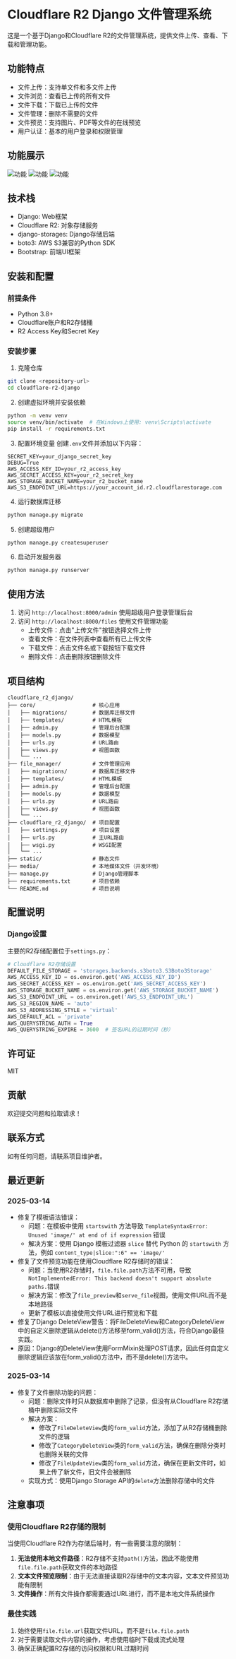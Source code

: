# Cloudflare R2 Django 文件管理系统

这是一个基于Django和Cloudflare R2的文件管理系统，提供文件上传、查看、下载和管理功能。

## 功能特点

- 文件上传：支持单文件和多文件上传
- 文件浏览：查看已上传的所有文件
- 文件下载：下载已上传的文件
- 文件管理：删除不需要的文件
- 文件预览：支持图片、PDF等文件的在线预览
- 用户认证：基本的用户登录和权限管理

## 功能展示
<img src="https://alist.icenturyw.com/d/website/20250314163622.png" alt="功能">
<img src="https://alist.icenturyw.com/d/website/20250314164006.png" alt="功能">
<img src="https://alist.icenturyw.com/d/website/20250314163946.png" alt="功能">


## 技术栈

- Django: Web框架
- Cloudflare R2: 对象存储服务
- django-storages: Django存储后端
- boto3: AWS S3兼容的Python SDK
- Bootstrap: 前端UI框架

## 安装和配置

### 前提条件

- Python 3.8+
- Cloudflare账户和R2存储桶
- R2 Access Key和Secret Key

### 安装步骤

1. 克隆仓库
```bash
git clone <repository-url>
cd cloudflare-r2-django
```

2. 创建虚拟环境并安装依赖
```bash
python -m venv venv
source venv/bin/activate  # 在Windows上使用: venv\Scripts\activate
pip install -r requirements.txt
```

3. 配置环境变量
创建`.env`文件并添加以下内容：
```
SECRET_KEY=your_django_secret_key
DEBUG=True
AWS_ACCESS_KEY_ID=your_r2_access_key
AWS_SECRET_ACCESS_KEY=your_r2_secret_key
AWS_STORAGE_BUCKET_NAME=your_r2_bucket_name
AWS_S3_ENDPOINT_URL=https://your_account_id.r2.cloudflarestorage.com
```

4. 运行数据库迁移
```bash
python manage.py migrate
```

5. 创建超级用户
```bash
python manage.py createsuperuser
```

6. 启动开发服务器
```bash
python manage.py runserver
```

## 使用方法

1. 访问 `http://localhost:8000/admin` 使用超级用户登录管理后台
2. 访问 `http://localhost:8000/files` 使用文件管理功能
   - 上传文件：点击"上传文件"按钮选择文件上传
   - 查看文件：在文件列表中查看所有已上传文件
   - 下载文件：点击文件名或下载按钮下载文件
   - 删除文件：点击删除按钮删除文件

## 项目结构

```
cloudflare_r2_django/
├── core/                  # 核心应用
│   ├── migrations/        # 数据库迁移文件
│   ├── templates/         # HTML模板
│   ├── admin.py           # 管理后台配置
│   ├── models.py          # 数据模型
│   ├── urls.py            # URL路由
│   ├── views.py           # 视图函数
│   └── ...
├── file_manager/          # 文件管理应用
│   ├── migrations/        # 数据库迁移文件
│   ├── templates/         # HTML模板
│   ├── admin.py           # 管理后台配置
│   ├── models.py          # 数据模型
│   ├── urls.py            # URL路由
│   ├── views.py           # 视图函数
│   └── ...
├── cloudflare_r2_django/  # 项目配置
│   ├── settings.py        # 项目设置
│   ├── urls.py            # 主URL路由
│   ├── wsgi.py            # WSGI配置
│   └── ...
├── static/                # 静态文件
├── media/                 # 本地媒体文件（开发环境）
├── manage.py              # Django管理脚本
├── requirements.txt       # 项目依赖
└── README.md              # 项目说明
```

## 配置说明

### Django设置

主要的R2存储配置位于`settings.py`：

```python
# Cloudflare R2存储设置
DEFAULT_FILE_STORAGE = 'storages.backends.s3boto3.S3Boto3Storage'
AWS_ACCESS_KEY_ID = os.environ.get('AWS_ACCESS_KEY_ID')
AWS_SECRET_ACCESS_KEY = os.environ.get('AWS_SECRET_ACCESS_KEY')
AWS_STORAGE_BUCKET_NAME = os.environ.get('AWS_STORAGE_BUCKET_NAME')
AWS_S3_ENDPOINT_URL = os.environ.get('AWS_S3_ENDPOINT_URL')
AWS_S3_REGION_NAME = 'auto'
AWS_S3_ADDRESSING_STYLE = 'virtual'
AWS_DEFAULT_ACL = 'private'
AWS_QUERYSTRING_AUTH = True
AWS_QUERYSTRING_EXPIRE = 3600  # 签名URL的过期时间（秒）
```

## 许可证

MIT

## 贡献

欢迎提交问题和拉取请求！

## 联系方式

如有任何问题，请联系项目维护者。 

## 最近更新

### 2025-03-14
- 修复了模板语法错误：
  - 问题：在模板中使用 `startswith` 方法导致 `TemplateSyntaxError: Unused 'image/' at end of if expression` 错误
  - 解决方案：使用 Django 模板过滤器 `slice` 替代 Python 的 `startswith` 方法，例如 `content_type|slice:":6" == 'image/'`
- 修复了文件预览功能在使用Cloudflare R2存储时的错误：
  - 问题：当使用R2存储时，`file.file.path`方法不可用，导致`NotImplementedError: This backend doesn't support absolute paths.`错误
  - 解决方案：修改了`file_preview`和`serve_file`视图，使用文件URL而不是本地路径
  - 更新了模板以直接使用文件URL进行预览和下载
- 修复了Django DeleteView警告：将FileDeleteView和CategoryDeleteView中的自定义删除逻辑从delete()方法移至form_valid()方法，符合Django最佳实践。
- 原因：Django的DeleteView使用FormMixin处理POST请求，因此任何自定义删除逻辑应该放在form_valid()方法中，而不是delete()方法中。

### 2025-03-14
- 修复了文件删除功能的问题：
  - 问题：删除文件时只从数据库中删除了记录，但没有从Cloudflare R2存储桶中删除实际文件
  - 解决方案：
    - 修改了`FileDeleteView`类的`form_valid`方法，添加了从R2存储桶删除文件的逻辑
    - 修改了`CategoryDeleteView`类的`form_valid`方法，确保在删除分类时也删除关联的文件
    - 修改了`FileUpdateView`类的`form_valid`方法，确保在更新文件时，如果上传了新文件，旧文件会被删除
  - 实现方式：使用Django Storage API的`delete`方法删除存储中的文件

## 注意事项

### 使用Cloudflare R2存储的限制

当使用Cloudflare R2作为存储后端时，有一些需要注意的限制：

1. **无法使用本地文件路径**：R2存储不支持`path()`方法，因此不能使用`file.file.path`获取文件的本地路径
2. **文本文件预览限制**：由于无法直接读取R2存储中的文本内容，文本文件预览功能有限制
3. **文件操作**：所有文件操作都需要通过URL进行，而不是本地文件系统操作

### 最佳实践

1. 始终使用`file.file.url`获取文件URL，而不是`file.file.path`
2. 对于需要读取文件内容的操作，考虑使用临时下载或流式处理
3. 确保正确配置R2存储的访问权限和URL过期时间 